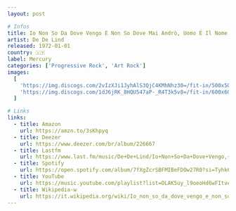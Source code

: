 ```yaml
---
layout: post

# Infos
title: Io Non So Da Dove Vengo E Non So Dove Mai Andrò, Uomo È Il Nome Che Mi Han Dato
artist: De De Lind
released: 1972-01-01
country: 🇮🇹
label: Mercury
categories: ['Progressive Rock', 'Art Rock']
images:
  [
    'https://img.discogs.com/2vIzXJi1JyhAlS3QjC4KMhNhz30=/fit-in/500x500/filters:strip_icc():format(jpeg):mode_rgb():quality(90)/discogs-images/R-4074538-1354379638-2911.jpeg.jpg',
    'https://img.discogs.com/1dJ6jRK_8HQU547aP-_R4T3k5v8=/fit-in/600x600/filters:strip_icc():format(jpeg):mode_rgb():quality(90)/discogs-images/R-4074538-1434536248-4591.jpeg.jpg',
  ]

# Links
links:
  - title: Amazon
    url: https://amzn.to/3sKhpyq
  - title: Deezer
    url: https://www.deezer.com/br/album/226667
  - title: Lastfm
    url: https://www.last.fm/music/De+De+Lind/Io+Non+So+Da+Dove+Vengo,+E+Non+So+Dove+Mai+Andro%27.Uomo+E%27+Il+Nome+Che+Mi+Han+Dato
  - title: Spotify
    url: https://open.spotify.com/album/7fXgZcrSBFMIBeFDOw27R0?si=Tyhk6-itRSi6FJyQ2p2WSg
  - title: YouTube
    url: https://music.youtube.com/playlist?list=OLAK5uy_l9oeoHd6wFItveNK_TX0ced8W2AZ-8NJo
  - title: Wikipedia-w
    url: https://it.wikipedia.org/wiki/Io_non_so_da_dove_vengo_e_non_so_dove_mai_andr%C3%B2._Uomo_%C3%A8_il_nome_che_mi_han_dato
---
```

